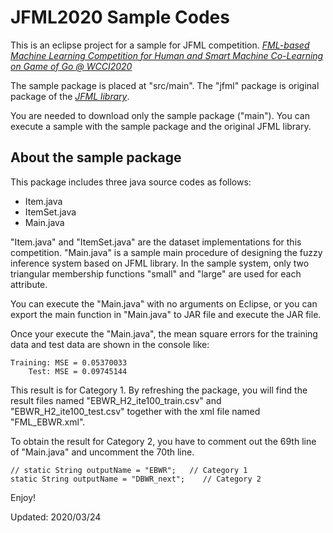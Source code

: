 # JFML2020 Sample Codes

This is an eclipse project for a sample for JFML competition.
 _[FML-based Machine Learning Competition for Human and Smart Machine Co-Learning on Game of Go @ WCCI2020](http://oase.nutn.edu.tw/wcci2020-fmlcompetition/overview.php)_

The sample package is placed at "src/main".
The "jfml" package is original package of the _[JFML library](https://www.uco.es/JFML/)_.

You are needed to download only the sample package ("main").
You can execute a sample with the sample package and the original JFML library.

## About the sample package
This package includes three java source codes as follows:
 + Item.java
 + ItemSet.java
 + Main.java

"Item.java" and "ItemSet.java" are the dataset implementations for this competition.
"Main.java" is a sample main procedure of designing the fuzzy inference system based on JFML library.
In the sample system, only two triangular membership functions "small" and "large" are used for each attribute.

You can execute the "Main.java" with no arguments on Eclipse,
or you can export the main function in "Main.java" to JAR file and execute the JAR file.

Once your execute the "Main.java", the mean square errors for the training data and test data are shown in the console like:

    Training: MSE = 0.05370033
        Test: MSE = 0.09745144

This result is for Category 1. By refreshing the package, you will find the result files named "EBWR\_H2\_ite100\_train.csv" and "EBWR\_H2\_ite100\_test.csv" together with the xml file named "FML_EBWR.xml".

To obtain the result for Category 2, you have to comment out the 69th line of "Main.java" and uncomment the 70th line.

    // static String outputName = "EBWR";   // Category 1
    static String outputName = "DBWR_next";    // Category 2

Enjoy!

Updated: 2020/03/24
